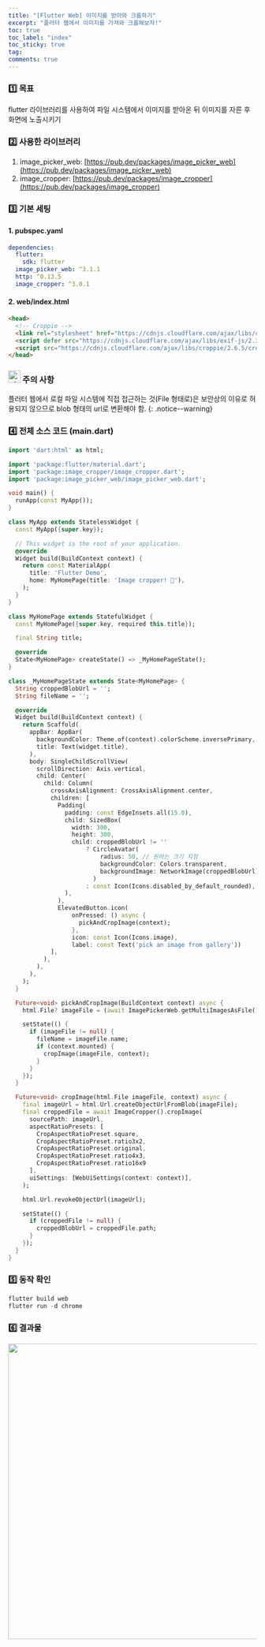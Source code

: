 ```yaml
---
title: "[Flutter Web] 이미지를 받아와 크롭하기"
excerpt: "플러터 웹에서 이미지를 가져와 크롭해보자!"
toc: true
toc_label: "index"
toc_sticky: true
tag:
comments: true
---
```


### 1️⃣ 목표
flutter 라이브러리를 사용하여 파일 시스템에서 이미지를 받아온 뒤 이미지를 자른 후 화면에 노출시키기

### 2️⃣ 사용한 라이브러리
1. image_picker_web: [https://pub.dev/packages/image_picker_web](https://pub.dev/packages/image_picker_web)
2. image_cropper: [https://pub.dev/packages/image_cropper](https://pub.dev/packages/image_cropper)

### 3️⃣ 기본 세팅
#### 1. pubspec.yaml
```yaml
dependencies:
  flutter:
    sdk: flutter
  image_picker_web: ^3.1.1
  http: ^0.13.5
  image_cropper: ^3.0.1
```
#### 2. web/index.html
```html
<head>
  <!-- Croppie -->
  <link rel="stylesheet" href="https://cdnjs.cloudflare.com/ajax/libs/croppie/2.6.5/croppie.css" />
  <script defer src="https://cdnjs.cloudflare.com/ajax/libs/exif-js/2.3.0/exif.js"></script>
  <script src="https://cdnjs.cloudflare.com/ajax/libs/croppie/2.6.5/croppie.min.js"></script>
</head>
```
### <img width="25" alt="star1" src="https://user-images.githubusercontent.com/78655692/151471925-e5f35751-d4b9-416b-b41d-a059267a09e3.png"> 주의 사항  
플러터 웹에서 로컬 파일 시스템에 직접 접근하는 것(File 형태로)은 보안상의 이유로 허용되지 않으므로 blob 형태의 url로 변환해야 함.
{: .notice--warning}
### 4️⃣ 전체 소스 코드 (main.dart)
```dart
import 'dart:html' as html;

import 'package:flutter/material.dart';
import 'package:image_cropper/image_cropper.dart';
import 'package:image_picker_web/image_picker_web.dart';

void main() {
  runApp(const MyApp());
}

class MyApp extends StatelessWidget {
  const MyApp({super.key});

  // This widget is the root of your application.
  @override
  Widget build(BuildContext context) {
    return const MaterialApp(
      title: 'Flutter Demo',
      home: MyHomePage(title: 'Image cropper! 🍏'),
    );
  }
}

class MyHomePage extends StatefulWidget {
  const MyHomePage({super.key, required this.title});

  final String title;

  @override
  State<MyHomePage> createState() => _MyHomePageState();
}

class _MyHomePageState extends State<MyHomePage> {
  String croppedBlobUrl = '';
  String fileName = '';

  @override
  Widget build(BuildContext context) {
    return Scaffold(
      appBar: AppBar(
        backgroundColor: Theme.of(context).colorScheme.inversePrimary,
        title: Text(widget.title),
      ),
      body: SingleChildScrollView(
        scrollDirection: Axis.vertical,
        child: Center(
          child: Column(
            crossAxisAlignment: CrossAxisAlignment.center,
            children: [
              Padding(
                padding: const EdgeInsets.all(15.0),
                child: SizedBox(
                  width: 300,
                  height: 300,
                  child: croppedBlobUrl != ''
                      ? CircleAvatar(
                          radius: 50, // 원하는 크기 지정
                          backgroundColor: Colors.transparent,
                          backgroundImage: NetworkImage(croppedBlobUrl),
                        )
                      : const Icon(Icons.disabled_by_default_rounded),
                ),
              ),
              ElevatedButton.icon(
                  onPressed: () async {
                    pickAndCropImage(context);
                  },
                  icon: const Icon(Icons.image),
                  label: const Text('pick an image from gallery'))
            ],
          ),
        ),
      ), 
    );
  }

  Future<void> pickAndCropImage(BuildContext context) async {
    html.File? imageFile = (await ImagePickerWeb.getMultiImagesAsFile())?[0];

    setState(() {
      if (imageFile != null) {
        fileName = imageFile.name;
        if (context.mounted) {
          cropImage(imageFile, context);
        }
      }
    });
  }

  Future<void> cropImage(html.File imageFile, context) async {
    final imageUrl = html.Url.createObjectUrlFromBlob(imageFile);
    final croppedFile = await ImageCropper().cropImage(
      sourcePath: imageUrl,
      aspectRatioPresets: [
        CropAspectRatioPreset.square,
        CropAspectRatioPreset.ratio3x2,
        CropAspectRatioPreset.original,
        CropAspectRatioPreset.ratio4x3,
        CropAspectRatioPreset.ratio16x9
      ],
      uiSettings: [WebUiSettings(context: context)],
    );

    html.Url.revokeObjectUrl(imageUrl);

    setState(() {
      if (croppedFile != null) {
        croppedBlobUrl = croppedFile.path;
      }
    });
  }
}
```

### 5️⃣ 동작 확인
```powershell
flutter build web
flutter run -d chrome
```

### 6️⃣ 결과물
<center><img width='600' src="https://github.com/sseymorr/sseymorr.github.io/assets/169756711/edf9762b-b855-4ff4-ae31-65321a69490d"></center>